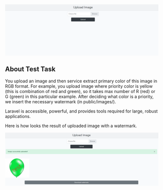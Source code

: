 <p style="text-align: center"><img src="/public/images/file-upload-page.png" alt="Upload image page"></p>

## About Test Task

You upload an image and then service extract primary color of this image in RGB format. For example, you upload image where priority color is yellow (this is combination of red and green), so it takes max number of R (red) or G (green) in this particular example. After deciding what color is a priority, we insert the necessary watermark (in public/images/).

Laravel is accessible, powerful, and provides tools required for large, robust applications.

Here is how looks the result of uploaded image with a watermark.

<p style="text-align: center"><img src="/public/images/watermark-result.png" alt="Result of watermark"></p>
